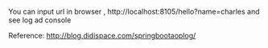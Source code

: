 You can input url in browser , http://localhost:8105/hello?name=charles
and see log ad console

Reference:
http://blog.didispace.com/springbootaoplog/